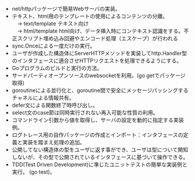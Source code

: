 - net/httpパッケージで簡易Webサーバの実装。
- テキスト、html用のテンプレートの使用によるコンテンツの分離。  
　-> text/template テキスト向け  
　-> html/template html向け、データ挿入時にコンテキスト認識をする。不正スクリプト埋め込み回避やエンコード処理（エスケープ）が行われる
- sync.Onceによる一度だけの実行。
- ユーザが作成した構造体にServerHTTPメソッドを実装してhttp.Handler型のインタフェースに適合させHTTPリクエストを処理できるようにする。
- Goプログラムのビルドと実行の方法。
- サードパーティオープンソースのwebsocketを利用。(go getでパッケージ取得)
- goroutineによる並行化と、goroutine間で安全にメッセージパッシングするチャネルによる情報共有。
- defer文による関数終了時呼び出し。
- select文のcase節は同時実行されない再入可能な性質の利用。
- コマンドライン引数から値を取得し、サーバの設定を動的に指定する実装例。
- ログトレース用の自作パッケージの作成とインポート：インタフェースの定義と実装を踏まえ処理の追加。
- 公開してない構造体の型をユーザに返す事ができ、ユーザは型について関知しないが、その型で公開されているインタフェースに基づいて操作できる。
- TDD(Test Driven Development)に準じたユニットテストの簡単な実装例と実行。 (go test)。